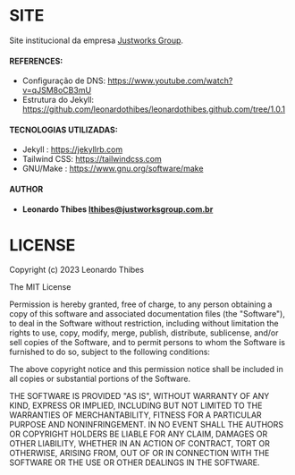 SITE
====

Site institucional da empresa [Justworks Group](http://justworksgroup.com.br).

#### REFERENCES:

 * Configuração de DNS: https://www.youtube.com/watch?v=qJSM8oCB3mU
 * Estrutura do Jekyll: https://github.com/leonardothibes/leonardothibes.github.com/tree/1.0.1

#### TECNOLOGIAS UTILIZADAS:

 * Jekyll      : https://jekyllrb.com
 * Tailwind CSS: https://tailwindcss.com
 * GNU/Make    : https://www.gnu.org/software/make

#### AUTHOR

 * **Leonardo Thibes <lthibes@justworksgroup.com.br>**

LICENSE
=======

Copyright (c) 2023 Leonardo Thibes

The MIT License

Permission is hereby granted, free of charge, to any person obtaining a copy of
this software and associated documentation files (the "Software"), to deal in
the Software without restriction, including without limitation the rights to
use, copy, modify, merge, publish, distribute, sublicense, and/or sell copies of
the Software, and to permit persons to whom the Software is furnished to do so,
subject to the following conditions:

The above copyright notice and this permission notice shall be included in all
copies or substantial portions of the Software.

THE SOFTWARE IS PROVIDED "AS IS", WITHOUT WARRANTY OF ANY KIND, EXPRESS OR
IMPLIED, INCLUDING BUT NOT LIMITED TO THE WARRANTIES OF MERCHANTABILITY, FITNESS
FOR A PARTICULAR PURPOSE AND NONINFRINGEMENT. IN NO EVENT SHALL THE AUTHORS OR
COPYRIGHT HOLDERS BE LIABLE FOR ANY CLAIM, DAMAGES OR OTHER LIABILITY, WHETHER
IN AN ACTION OF CONTRACT, TORT OR OTHERWISE, ARISING FROM, OUT OF OR IN
CONNECTION WITH THE SOFTWARE OR THE USE OR OTHER DEALINGS IN THE SOFTWARE.

